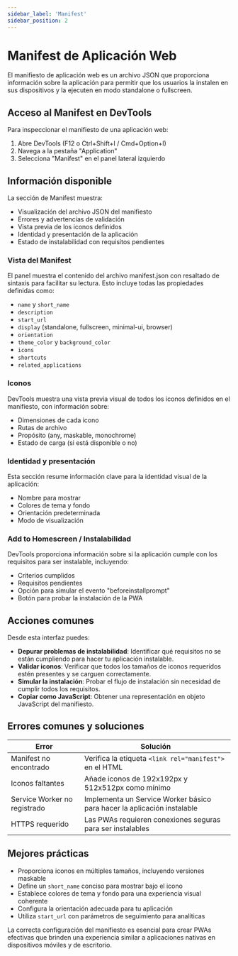 ```yaml
---
sidebar_label: 'Manifest'
sidebar_position: 2
---
```


# Manifest de Aplicación Web

El manifiesto de aplicación web es un archivo JSON que proporciona información sobre la aplicación para permitir que los usuarios la instalen en sus dispositivos y la ejecuten en modo standalone o fullscreen.

## Acceso al Manifest en DevTools

Para inspeccionar el manifiesto de una aplicación web:

1. Abre DevTools (F12 o Ctrl+Shift+I / Cmd+Option+I)
2. Navega a la pestaña "Application"
3. Selecciona "Manifest" en el panel lateral izquierdo

## Información disponible

La sección de Manifest muestra:

- Visualización del archivo JSON del manifiesto
- Errores y advertencias de validación
- Vista previa de los iconos definidos
- Identidad y presentación de la aplicación
- Estado de instalabilidad con requisitos pendientes

### Vista del Manifest

El panel muestra el contenido del archivo manifest.json con resaltado de sintaxis para facilitar su lectura. Esto incluye todas las propiedades definidas como:

- `name` y `short_name`
- `description`
- `start_url`
- `display` (standalone, fullscreen, minimal-ui, browser)
- `orientation`
- `theme_color` y `background_color`
- `icons`
- `shortcuts`
- `related_applications`

### Iconos

DevTools muestra una vista previa visual de todos los iconos definidos en el manifiesto, con información sobre:

- Dimensiones de cada icono
- Rutas de archivo
- Propósito (any, maskable, monochrome)
- Estado de carga (si está disponible o no)

### Identidad y presentación

Esta sección resume información clave para la identidad visual de la aplicación:

- Nombre para mostrar
- Colores de tema y fondo
- Orientación predeterminada
- Modo de visualización

### Add to Homescreen / Instalabilidad

DevTools proporciona información sobre si la aplicación cumple con los requisitos para ser instalable, incluyendo:

- Criterios cumplidos
- Requisitos pendientes
- Opción para simular el evento "beforeinstallprompt"
- Botón para probar la instalación de la PWA

## Acciones comunes

Desde esta interfaz puedes:

- **Depurar problemas de instalabilidad**: Identificar qué requisitos no se están cumpliendo para hacer tu aplicación instalable.
- **Validar iconos**: Verificar que todos los tamaños de iconos requeridos estén presentes y se carguen correctamente.
- **Simular la instalación**: Probar el flujo de instalación sin necesidad de cumplir todos los requisitos.
- **Copiar como JavaScript**: Obtener una representación en objeto JavaScript del manifiesto.

## Errores comunes y soluciones

| Error | Solución |
|-------|----------|
| Manifest no encontrado | Verifica la etiqueta `<link rel="manifest">` en el HTML |
| Iconos faltantes | Añade iconos de 192x192px y 512x512px como mínimo |
| Service Worker no registrado | Implementa un Service Worker básico para hacer la aplicación instalable |
| HTTPS requerido | Las PWAs requieren conexiones seguras para ser instalables |

## Mejores prácticas

- Proporciona iconos en múltiples tamaños, incluyendo versiones maskable
- Define un `short_name` conciso para mostrar bajo el icono
- Establece colores de tema y fondo para una experiencia visual coherente
- Configura la orientación adecuada para tu aplicación
- Utiliza `start_url` con parámetros de seguimiento para analíticas

La correcta configuración del manifiesto es esencial para crear PWAs efectivas que brinden una experiencia similar a aplicaciones nativas en dispositivos móviles y de escritorio.